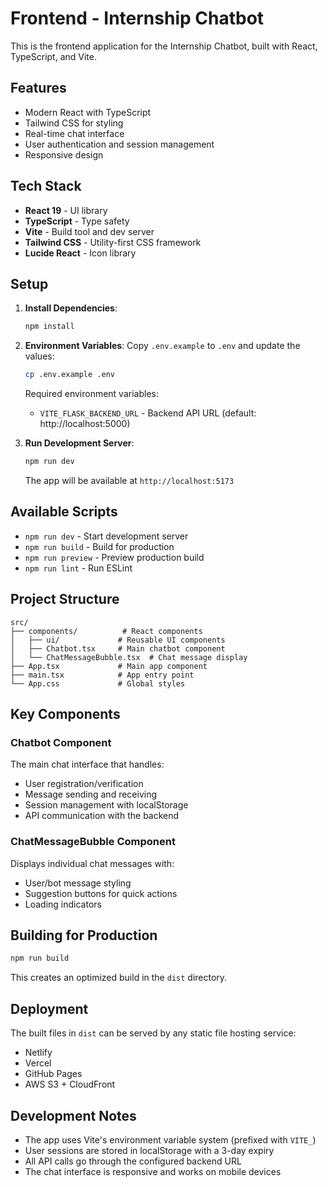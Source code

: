# Frontend - Internship Chatbot

This is the frontend application for the Internship Chatbot, built with React, TypeScript, and Vite.

## Features

- Modern React with TypeScript
- Tailwind CSS for styling
- Real-time chat interface
- User authentication and session management
- Responsive design

## Tech Stack

- **React 19** - UI library
- **TypeScript** - Type safety
- **Vite** - Build tool and dev server
- **Tailwind CSS** - Utility-first CSS framework
- **Lucide React** - Icon library

## Setup

1. **Install Dependencies**:
   ```bash
   npm install
   ```

2. **Environment Variables**:
   Copy `.env.example` to `.env` and update the values:
   ```bash
   cp .env.example .env
   ```
   
   Required environment variables:
   - `VITE_FLASK_BACKEND_URL` - Backend API URL (default: http://localhost:5000)

3. **Run Development Server**:
   ```bash
   npm run dev
   ```
   
   The app will be available at `http://localhost:5173`

## Available Scripts

- `npm run dev` - Start development server
- `npm run build` - Build for production
- `npm run preview` - Preview production build
- `npm run lint` - Run ESLint

## Project Structure

```
src/
├── components/          # React components
│   ├── ui/             # Reusable UI components
│   ├── Chatbot.tsx     # Main chatbot component
│   └── ChatMessageBubble.tsx  # Chat message display
├── App.tsx             # Main app component
├── main.tsx            # App entry point
└── App.css             # Global styles
```

## Key Components

### Chatbot Component
The main chat interface that handles:
- User registration/verification
- Message sending and receiving
- Session management with localStorage
- API communication with the backend

### ChatMessageBubble Component
Displays individual chat messages with:
- User/bot message styling
- Suggestion buttons for quick actions
- Loading indicators

## Building for Production

```bash
npm run build
```

This creates an optimized build in the `dist` directory.

## Deployment

The built files in `dist` can be served by any static file hosting service:
- Netlify
- Vercel
- GitHub Pages
- AWS S3 + CloudFront

## Development Notes

- The app uses Vite's environment variable system (prefixed with `VITE_`)
- User sessions are stored in localStorage with a 3-day expiry
- All API calls go through the configured backend URL
- The chat interface is responsive and works on mobile devices
